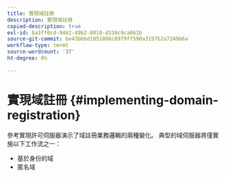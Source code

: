 ```yaml
---
title: 實現域註冊
description: 實現域註冊
copied-description: true
exl-id: ba3ff0cd-9462-49b2-8810-d334c9ca861b
source-git-commit: be43bbbd1051886c8979ff590a3197b2a7249b6a
workflow-type: tm+mt
source-wordcount: '37'
ht-degree: 0%

---
```


# 實現域註冊 {#implementing-domain-registration}

參考實現許可伺服器演示了域註冊業務邏輯的兩種變化。 典型的域伺服器將僅實施以下工作流之一：

* 基於身份的域
* 匿名域
